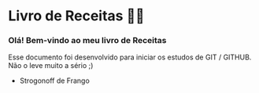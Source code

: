 # Livro de Receitas :man_cook:

### Olá! Bem-vindo ao meu livro de Receitas

Esse documento foi desenvolvido para iniciar os estudos de GIT / GITHUB. Não o leve muito a sério ;)

- Strogonoff de Frango